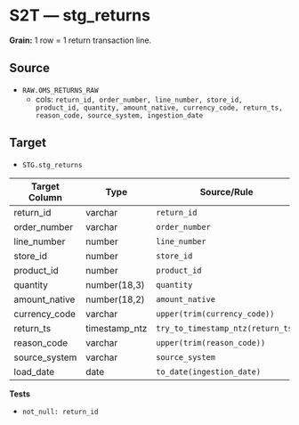 # S2T — stg_returns

**Grain:** 1 row = 1 return transaction line.

## Source
- `RAW.OMS_RETURNS_RAW`
  - cols: `return_id, order_number, line_number, store_id, product_id, quantity, amount_native, currency_code, return_ts, reason_code, source_system, ingestion_date`

## Target
- `STG.stg_returns`

| Target Column | Type | Source/Rule |
|---|---|---|
| return_id      | varchar        | `return_id` |
| order_number   | varchar        | `order_number` |
| line_number    | number         | `line_number` |
| store_id       | number         | `store_id` |
| product_id     | number         | `product_id` |
| quantity       | number(18,3)   | `quantity` |
| amount_native  | number(18,2)   | `amount_native` |
| currency_code  | varchar        | `upper(trim(currency_code))` |
| return_ts      | timestamp_ntz  | `try_to_timestamp_ntz(return_ts)` |
| reason_code    | varchar        | `upper(trim(reason_code))` |
| source_system  | varchar        | `source_system` |
| load_date      | date           | `to_date(ingestion_date)` |

**Tests**
- `not_null: return_id`
